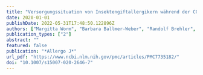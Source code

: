 ```yaml
---
title: "Versorgungssituation von Insektengiftallergikern während der COVID-19-Pandemie"
date: 2020-01-01
publishDate: 2022-05-31T17:48:50.122896Z
authors: ["Margitta Worm", "Barbara Ballmer-Weber", "Randolf Brehler", "Mandy Cuevas", "Anna Gschwend", "Karin Hartmann", "Thomas Hawranek", "Wolfram Hötzenecker", "Bernhard Homey", "Thilo Jakob", "Natalija Novak", "Julia Pickert", "Joachim Saloga", "Knut Schäkel", "Axel Trautmann", "Regina Treudler", "Bettina Wedi", "Gunter Sturm", "Franziska Rueff"]
publication_types: ["2"]
abstract: ""
featured: false
publication: "*Allergo J*"
url_pdf: "https://www.ncbi.nlm.nih.gov/pmc/articles/PMC7735182/"
doi: "10.1007/s15007-020-2646-7"
---
```


